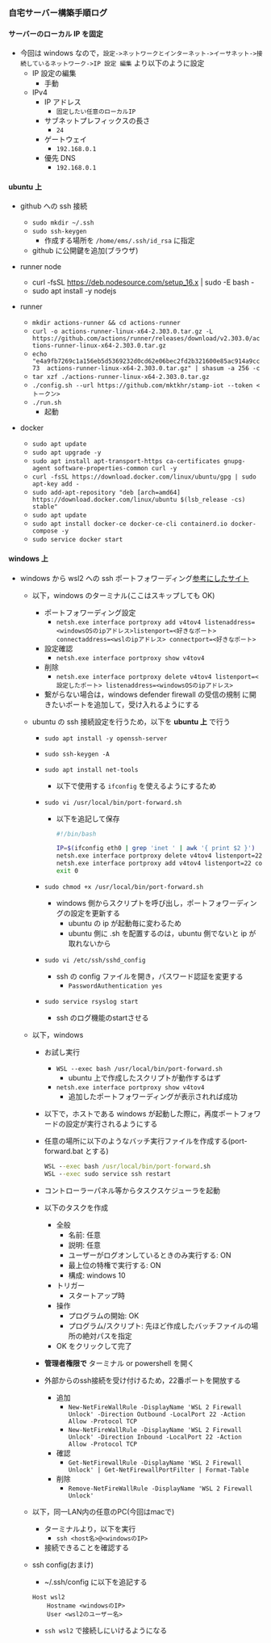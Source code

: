 ### 自宅サーバー構築手順ログ

#### サーバーのローカル IP を固定

- 今回は windows なので，`設定->ネットワークとインターネット->イーサネット->接続しているネットワーク->IP 設定 編集` より以下のように設定
  - IP 設定の編集
    - 手動
  - IPv4
    - IP アドレス
      - `固定したい任意のローカルIP`
    - サブネットプレフィックスの長さ
      - `24`
    - ゲートウェイ
      - `192.168.0.1`
    - 優先 DNS
      - `192.168.0.1`

#### ubuntu 上

- github への ssh 接続

  - `sudo mkdir ~/.ssh`
  - `sudo ssh-keygen`
    - 作成する場所を `/home/ems/.ssh/id_rsa` に指定
  - github に公開鍵を追加(ブラウザ)

- runner node

  - curl -fsSL https://deb.nodesource.com/setup_16.x | sudo -E bash -
  - sudo apt install -y nodejs

- runner

  - `mkdir actions-runner && cd actions-runner`
  - `curl -o actions-runner-linux-x64-2.303.0.tar.gz -L https://github.com/actions/runner/releases/download/v2.303.0/actions-runner-linux-x64-2.303.0.tar.gz`
  - `echo "e4a9fb7269c1a156eb5d5369232d0cd62e06bec2fd2b321600e85ac914a9cc73  actions-runner-linux-x64-2.303.0.tar.gz" | shasum -a 256 -c`
  - `tar xzf ./actions-runner-linux-x64-2.303.0.tar.gz`
  - `./config.sh --url https://github.com/mktkhr/stamp-iot --token <トークン>`
  - `./run.sh`
    - 起動

- docker
  - `sudo apt update`
  - `sudo apt upgrade -y`
  - `sudo apt install apt-transport-https ca-certificates gnupg-agent software-properties-common curl -y`
  - `curl -fsSL https://download.docker.com/linux/ubuntu/gpg | sudo apt-key add -`
  - `sudo add-apt-repository "deb [arch=amd64] https://download.docker.com/linux/ubuntu $(lsb_release -cs) stable"`
  - `sudo apt update`
  - `sudo apt install docker-ce docker-ce-cli containerd.io docker-compose -y`
  - `sudo service docker start`

#### windows 上

- windows から wsl2 への ssh ポートフォワーディング[参考にしたサイト](https://tkyonezu.com/windows10/%E3%80%90%E3%83%A1%E3%83%A2%E3%80%91wsl2%E4%B8%8A%E3%81%AEssh%E3%82%B5%E3%83%BC%E3%83%90%E3%81%AB%E5%A4%96%E9%83%A8%E3%81%8B%E3%82%89%E6%8E%A5%E7%B6%9A%E3%81%99%E3%82%8B/)

  - 以下，windows のターミナル(ここはスキップしても OK)
    - ポートフォワーディング設定
      - `netsh.exe interface portproxy add v4tov4 listenaddress=<windowsOSのipアドレス>listenport=<好きなポート> connectaddress=<wslのipアドレス> connectport=<好きなポート>`
    - 設定確認
      - `netsh.exe interface portproxy show v4tov4`
    - 削除
      - `netsh.exe interface portproxy delete v4tov4 listenport=<設定したポート> listenaddress=<windowsOSのipアドレス>`
    - 繋がらない場合は，windows defender firewall の受信の規制 に開きたいポートを追加して，受け入れるようにする

  - ubuntu の ssh 接続設定を行うため，以下を **ubuntu 上** で行う

    - `sudo apt install -y openssh-server`
    - `sudo ssh-keygen -A`
    - `sudo apt install net-tools`
      - 以下で使用する `ifconfig` を使えるようにするため
    - `sudo vi /usr/local/bin/port-forward.sh`

      - 以下を追記して保存

        ```bash
        #!/bin/bash

        IP=$(ifconfig eth0 | grep 'inet ' | awk '{ print $2 }')
        netsh.exe interface portproxy delete v4tov4 listenport=22
        netsh.exe interface portproxy add v4tov4 listenport=22 connectport=22 connectaddress=$(IP)
        exit 0
        ```

    - `sudo chmod +x /usr/local/bin/port-forward.sh`
      - windows 側からスクリプトを呼び出し，ポートフォワーディングの設定を更新する
        - ubuntu の ip が起動毎に変わるため
        - ubuntu 側に .sh を配置するのは，ubuntu 側でないと ip が取れないから
    - `sudo vi /etc/ssh/sshd_config`
      - ssh の config ファイルを開き，パスワード認証を変更する
        - `PasswordAuthentication yes`
    - `sudo service rsyslog start`
      - ssh のログ機能のstartさせる

  - 以下，windows

    - お試し実行
      - `WSL --exec bash /usr/local/bin/port-forward.sh`
        - ubuntu 上で作成したスクリプトが動作するはず
      - `netsh.exe interface portproxy show v4tov4`
        - 追加したポートフォワーディングが表示されれば成功
    - 以下で，ホストである windows が起動した際に，再度ポートフォワードの設定が実行されるようにする
    - 任意の場所に以下のようなバッチ実行ファイルを作成する(port-forward.bat とする)
      ```bat
      WSL --exec bash /usr/local/bin/port-forward.sh
      WSL --exec sudo service ssh restart
      ```

    - コントローラーパネル等からタスクスケジューラを起動
    - 以下のタスクを作成
      - 全般
        - 名前: 任意
        - 説明: 任意
        - ユーザーがログオンしているときのみ実行する: ON
        - 最上位の特権で実行する: ON
        - 構成: windows 10
      - トリガー
        - スタートアップ時
      - 操作
        - プログラムの開始: OK
        - プログラム/スクリプト: 先ほど作成したバッチファイルの場所の絶対パスを指定
      - OK をクリックして完了
    -  **管理者権限で** ターミナル or powershell を開く
      - 外部からのssh接続を受け付けるため，22番ポートを開放する
        - 追加
          - `New-NetFireWallRule -DisplayName 'WSL 2 Firewall Unlock' -Direction Outbound -LocalPort 22 -Action Allow -Protocol TCP`
          - `New-NetFireWallRule -DisplayName 'WSL 2 Firewall Unlock' -Direction Inbound -LocalPort 22 -Action Allow -Protocol TCP`
        - 確認
          - `Get-NetFirewallRule -DisplayName 'WSL 2 Firewall Unlock' | Get-NetFirewallPortFilter | Format-Table`
        - 削除
          - `Remove-NetFireWallRule -DisplayName 'WSL 2 Firewall Unlock'`
  - 以下，同一LAN内の任意のPC(今回はmacで)
    - ターミナルより，以下を実行
      - `ssh <host名>@<windowsのIP>`
    - 接続できることを確認する

  - ssh config(おまけ)
    - ~/.ssh/config に以下を追記する

    ```
    Host wsl2
        Hostname <windowsのIP>
        User <wsl2のユーザー名>
    ```
    - `ssh wsl2` で接続しにいけるようになる
